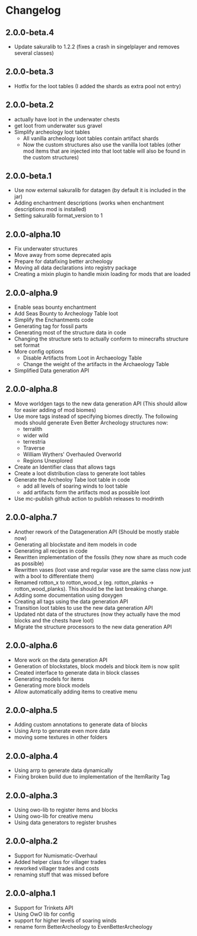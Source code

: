 # Changelog

## 2.0.0-beta.4

* Update sakuralib to 1.2.2 (fixes a crash in singelplayer and removes several classes)

## 2.0.0-beta.3

* Hotfix for the loot tables (I added the shards as extra pool not entry)

## 2.0.0-beta.2

* actually have loot in the underwater chests
* get loot from underwater sus gravel
* Simplify archeology loot tables
  * All vanilla archeology loot tables contain artifact shards
  * Now the custom structures also use the vanilla loot tables (other mod items that are injected into that loot table will also be found in the custom structures)

## 2.0.0-beta.1

* Use now external sakuralib for datagen (by default it is included in the jar)
* Adding enchantment descriptions (works when enchantment descriptions mod is installed)
* Setting sakuralib format_version to 1

## 2.0.0-alpha.10

* Fix underwater structures
* Move away from some deprecated apis
* Prepare for datafixing better archeology
* Moving all data declarations into registry package
* Creating a mixin plugin to handle mixin loading for mods that are loaded

## 2.0.0-alpha.9

* Enable seas bounty enchantment
* Add Seas Bounty to Archeology Table loot
* Simplify the Enchantments code
* Generating tag for fossil parts
* Generating most of the structure data in code
* Changing the structure sets to actually conform to minecrafts structure set format
* More config options
  * Disable Artifacts from Loot in Archaeology Table
  * Change the weight of the artifacts in the Archaeology Table
* Simplified Data generation API

## 2.0.0-alpha.8

* Move worldgen tags to the new data generation API (This should allow for easier adding of mod biomes)
* Use more tags instead of specifying biomes directly. The following mods should generate Even Better Archeology structures now:
  * terralith
  * wider wild
  * terrestria
  * Traverse
  * William Wythers' Overhauled Overworld
  * Regions Unexplored
* Create an Identifier class that allows tags
* Create a loot distribution class to generate loot tables
* Generate the Archeoloy Tabe loot table in code
  * add all levels of soaring winds to loot table
  * add artifacts form the artifacts mod as possible loot
* Use mc-publish github action to publish releases to modrinth

## 2.0.0-alpha.7

* Another rework of the Datageneration API (Should be mostly stable now)
* Generating all blockstate and item models in code
* Generating all recipes in code
* Rewritten implementation of the fossils (they now share as much code as possible)
* Rewritten vases (loot vase and regular vase are the same class now just with a bool to differentiate them)
* Renamed rotton_x to rotton_wood_x (eg. rotton_planks -> rotton_wood_planks). This should be the last breaking change.
* Adding some documentation using doxygen
* Creating all tags using the data generation API
* Transition loot tables to use the new data generation API
* Updated nbt data of the structures (now they actually have the mod blocks and the chests have loot)
* Migrate the structure processors to the new data generation API

## 2.0.0-alpha.6

* More work on the data generation API
* Generation of blockstates, block models and block item is now split
* Created interface to generate data in block classes
* Generating models for items
* Generating more block models
* Allow automatically adding items to creative menu

## 2.0.0-alpha.5

* Adding custom annotations to generate data of blocks
* Using Arrp to generate even more data
* moving some textures in other folders

## 2.0.0-alpha.4

* Using arrp to generate data dynamically
* Fixing broken build due to implementation of the ItemRarity Tag

## 2.0.0-alpha.3

* Using owo-lib to register items and blocks
* Using owo-lib for creative menu
* Using data generators to register brushes

## 2.0.0-alpha.2

* Support for Numismatic-Overhaul
* Added helper class for villager trades
* reworked villager trades and costs
* renaming stuff that was missed before

## 2.0.0-alpha.1

* Support for Trinkets API
* Using OwO lib for config
* support for higher levels of soaring winds
* rename form BetterArcheology to EvenBetterArcheology